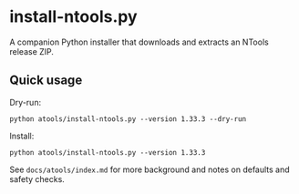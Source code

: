 # install-ntools.py

A companion Python installer that downloads and extracts an NTools release ZIP.

## Quick usage

Dry-run:

```pwsh
python atools/install-ntools.py --version 1.33.3 --dry-run
```

Install:

```pwsh
python atools/install-ntools.py --version 1.33.3
```

See `docs/atools/index.md` for more background and notes on defaults and safety checks.
